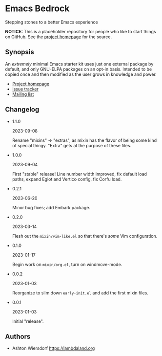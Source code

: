 # Emacs Bedrock

Stepping stones to a better Emacs experience

**NOTICE:** This is a placeholder repository for people who like to start things on GitHub. See the [project homepage](https://sr.ht/~ashton314/emacs-bedrock/) for the source.

## Synopsis

An *extremely* minimal Emacs starter kit uses just one external package by default, and only GNU-ELPA packages on an opt-in basis. Intended to be copied once and then modified as the user grows in knowledge and power.

 - [Project homepage](https://sr.ht/~ashton314/emacs-bedrock/)
 - [Issue tracker](https://todo.sr.ht/~ashton314/emacs-bedrock)
 - [Mailing list](https://lists.sr.ht/~ashton314/emacs-bedrock)

## Changelog

 - 1.1.0
 
   2023-09-08
   
   Rename "mixins" → "extras", as mixin has the flavor of being some kind of special thingy. "Extra" gets at the purpose of these files.

 - 1.0.0
 
   2023-09-04
   
   First "stable" release! Line number width improved, fix default load paths, expand Eglot and Vertico config, fix Corfu load.

 - 0.2.1

   2023-06-20
   
   Minor bug fixes; add Embark package.

 - 0.2.0
 
   2023-03-14
   
   Flesh out the `mixin/vim-like.el` so that there's *some* Vim configuration.

 - 0.1.0
 
   2023-01-17
   
   Begin work on `mixin/org.el`, turn on windmove-mode.

 - 0.0.2

   2023-01-03

   Reorganize to slim down `early-init.el` and add the first mixin files.

 - 0.0.1

   2023-01-03
 
   Initial "release".

## Authors

 - Ashton Wiersdorf https://lambdaland.org

[^1]: In my humble but correct opinion.

[^2]: https://karthinks.com/software/avy-can-do-anything/
